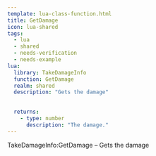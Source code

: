 ```yaml
---
template: lua-class-function.html
title: GetDamage
icon: lua-shared
tags:
  - lua
  - shared
  - needs-verification
  - needs-example
lua:
  library: TakeDamageInfo
  function: GetDamage
  realm: shared
  description: "Gets the damage"
  
  
  returns:
    - type: number
      description: "The damage."
---
```


<div class="lua__search__keywords">
TakeDamageInfo:GetDamage &#x2013; Gets the damage
</div>
